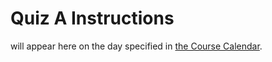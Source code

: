 # Quiz A Instructions

will appear here on the day specified in [the Course Calendar](https://thomaselove.github.io/432/calendar.html).

